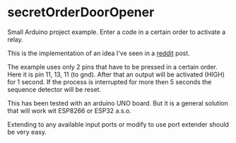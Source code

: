 # secretOrderDoorOpener
Small Arduino project example. Enter a code in a certain order to activate a relay.

This is the implementation of an idea I've seen in a [reddit](http://www.reddit.com/r/arduino/comments/bpewb1/more_logical_way_of_coding_sequential_inputs/) post. 



The example uses only 2 pins that have to be pressed in a certain order. Here it is pin 11, 13, 11  (to gnd). After that an output will be activated (HIGH) for 1 second. 
If the process is interrupted for more then 5 seconds the sequence detector will be reset.

This has been tested with an arduino UNO board. But it is a general solution that will work wit ESP8266 or ESP32 a.s.o.

Extending to any available input ports or modify to use port extender should be very easy.
